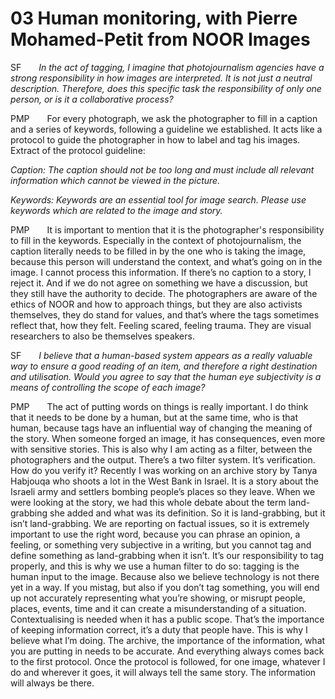 # 03 Human monitoring, with Pierre Mohamed-Petit from NOOR Images

SF&emsp;&emsp;*In the act of tagging, I imagine that photojournalism agencies have a strong responsibility in how images are interpreted. It is not just a neutral description. Therefore, does this specific task the responsibility of only one person, or is it a collaborative process?*

PMP&emsp;&emsp;For every photograph, we ask the photographer to fill in a caption and a series of keywords, following a guideline we established. It acts like a protocol to guide the photographer in how to label and tag his images.
Extract of the protocol guideline:

*Caption: The caption should not be too long and must include all relevant information which cannot be viewed in the picture.*

*Keywords: Keywords are an essential tool for image search. Please use keywords which are related to the image and story.*

PMP&emsp;&emsp;It is important to mention that it is the photographer's responsibility to fill in the keywords. Especially in the context of photojournalism, the caption literally needs to be filled in by the one who is taking the image, because this person will understand the context, and what’s going on in the image. I cannot process this information. If there’s no caption to a story, I reject it. And if we do not agree on something we have a discussion, but they still have the authority to decide. The photographers are aware of the ethics of NOOR and how to approach things, but they are also activists themselves, they do stand for values, and that’s where the tags sometimes reflect that, how they felt. Feeling scared, feeling trauma. They are visual researchers to also be themselves speakers.

SF&emsp;&emsp;*I believe that a human-based system appears as a really valuable way to ensure a good reading of an item, and therefore a right destination and utilisation. Would you agree to say that the human eye subjectivity is a means of controlling the scope of each image?*

PMP&emsp;&emsp;The act of putting words on things is really important. I do think that it needs to be done by a human, but at the same time, who is that human, because tags have an influential way of changing the meaning of the story. When someone forged an image, it has consequences, even more with sensitive stories. This is also why I am acting as a filter, between the photographers and the output. There’s a two filter system. It’s verification. How do you verify it? Recently I was working on an archive story by Tanya Habjouqa who shoots a lot in the West Bank in Israel. It is a story about the Israeli army and settlers bombing people’s places so they leave. When we were looking at the story, we had this whole debate about the term land-grabbing she added and what was its definition. So it is land-grabbing, but it isn’t land-grabbing. We are reporting on factual issues, so it is extremely important to use the right word, because you can phrase an opinion, a feeling, or something very subjective in a writing, but you cannot tag and define something as land-grabbing when it isn’t. It’s our responsibility to tag properly, and this is why we use a human filter to do so: tagging is the human input to the image. Because also we believe technology is not there yet in a way. If you mistag, but also if you don’t tag something, you will end up not accurately representing what you’re showing, or misrupt people, places, events, time and it can create a misunderstanding of a situation. Contextualising is needed when it has a public scope. That’s the importance of keeping information correct, it’s a duty that people have. This is why I believe what I’m doing. The archive, the importance of the information, what you are putting in needs to be accurate. And everything always comes back to the first protocol. Once the protocol is followed, for one image, whatever I do and wherever it goes, it will always tell the same story. The information will always be there.
